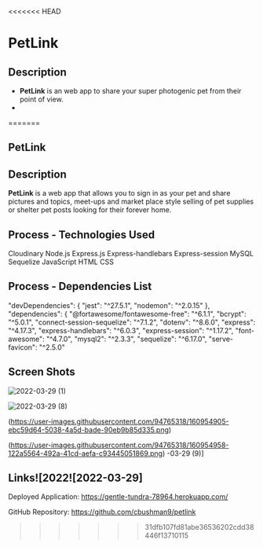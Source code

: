 <<<<<<< HEAD
# PetLink
## Description
- **PetLink** is an web app to share your super photogenic pet from their point of view.
- 
=======
## PetLink

## Description
**PetLink** is a web app that allows you to sign in as your pet and share pictures and topics, meet-ups and market place style selling of pet supplies or shelter pet posts looking for their forever home.
## Process - Technologies Used
Cloudinary
Node.js
Express.js
Express-handlebars
Express-session
MySQL
Sequelize
JavaScript
HTML 
CSS

## Process - Dependencies List	
"devDependencies": {
    "jest": "^27.5.1",
    "nodemon": "^2.0.15"
  },
  "dependencies": {
    "@fortawesome/fontawesome-free": "^6.1.1",
    "bcrypt": "^5.0.1",
    "connect-session-sequelize": "^7.1.2",
    "dotenv": "^8.6.0",
    "express": "^4.17.3",
    "express-handlebars": "^6.0.3",
    "express-session": "^1.17.2",
    "font-awesome": "^4.7.0",
    "mysql2": "^2.3.3",
    "sequelize": "^6.17.0",
    "serve-favicon": "^2.5.0"

## Screen Shots
![2022-03-29 (1)](https://user-images.githubusercontent.com/94765318/160954890-0a411584-c953-49a3-9c20-082ebf12c81c.png)

![2022-03-29 (8)](https://user-images.githubusercontent.com/94765318/160954899-ea736ab1-a114-4f44-9b1d-aa1e281893a4.png)

(https://user-images.githubusercontent.com/94765318/160954905-ebc59d64-5038-4a5d-bade-90eb9b85d335.png)

(https://user-images.githubusercontent.com/94765318/160954958-122a5564-492a-41cd-aefa-c93445051869.png)
-03-29 (9)]

## Links![2022![2022-03-29]
Deployed Application:
https://gentle-tundra-78964.herokuapp.com/ 

GitHub Repository: 
https://github.com/cbushman9/petlink 
>>>>>>> 31dfb107fd81abe36536202cdd38446f13710115
